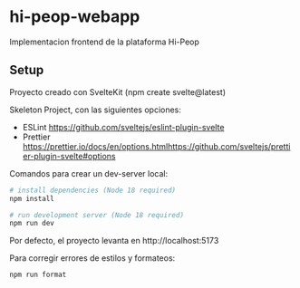 # hi-peop-webapp

Implementacion frontend de la plataforma Hi-Peop

## Setup

Proyecto creado con SvelteKit (npm create svelte@latest)

Skeleton Project, con las siguientes opciones:
- ESLint
https://github.com/sveltejs/eslint-plugin-svelte
- Prettier
https://prettier.io/docs/en/options.htmlhttps://github.com/sveltejs/prettier-plugin-svelte#options

Comandos para crear un dev-server local:

```bash
# install dependencies (Node 18 required)
npm install

# run development server (Node 18 required)
npm run dev
```
Por defecto, el proyecto levanta en http://localhost:5173

Para corregir errores de estilos y formateos:
```bash
npm run format
```